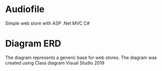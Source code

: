 # Audiofile
Simple web store with ASP .Net MVC C#


# Diagram ERD 
The diagram represents a generic base for web stores. The diagram was created using Class diagram Visual Studio 2019
